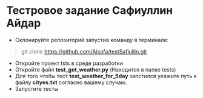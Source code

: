# Тестровое задание Сафиуллин Айдар

* Склонируйте репозиторий запустив команду в терминале: 
> git clone https://github.com/Aisafa/testSafiullin.git
* Откройте проект tsts в среде разработки
* Откройте файл **test_get_weather.py** (Находится в папке tests)
* Для того чтобы тест **test_weather_for_5day** запстился
укажите путь к файлу **cityes.txt** согласно вашему случаю.
* Запустите тесты